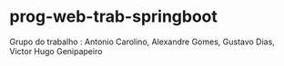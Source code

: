 # prog-web-trab-springboot

Grupo do trabalho : Antonio Carolino, Alexandre Gomes, Gustavo Dias, Victor Hugo Genipapeiro
